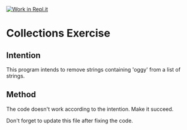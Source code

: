 [![Work in Repl.it](https://classroom.github.com/assets/work-in-replit-14baed9a392b3a25080506f3b7b6d57f295ec2978f6f33ec97e36a161684cbe9.svg)](https://classroom.github.com/online_ide?assignment_repo_id=2970332&assignment_repo_type=AssignmentRepo)
# Collections Exercise

## Intention

This program intends to remove strings containing 'oggy' from a list of strings.


## Method

The code doesn't work according to the intention. Make it succeed.

Don't forget to update this file after fixing the code.
